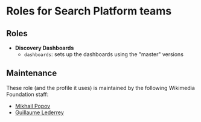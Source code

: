 # Roles for Search Platform teams

## Roles

- **Discovery Dashboards**
    - `dashboards`: sets up the dashboards using the "master" versions

## Maintenance

These role (and the profile it uses) is maintained by the following
Wikimedia Foundation staff:

- [Mikhail Popov](https://meta.wikimedia.org/wiki/User:MPopov_(WMF))
- [Guillaume Lederrey](https://meta.wikimedia.org/wiki/User:GLederrey_(WMF))
